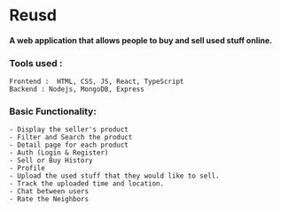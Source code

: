 # Reusd

#### A web application that allows people to buy and sell used stuff online. 


### Tools used : 
```
Frontend :  HTML, CSS, JS, React, TypeScript
Backend : Nodejs, MongoDB, Express
```



### Basic Functionality:
```
- Display the seller's product
- Filter and Search the product
- Detail page for each product
- Auth (Login & Register)
- Sell or Buy History 
- Profile 
- Upload the used stuff that they would like to sell. 
- Track the uploaded time and location.
- Chat between users
- Rate the Neighbors
```

